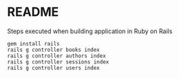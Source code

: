# README
Steps executed when building application in Ruby on Rails

```
gem install rails
rails g controller books index
rails g controller authors index
rails g controller sessions index
rails g controller users index
```
